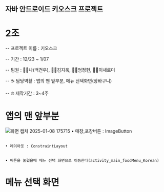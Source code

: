 ## 자바 안드로이드 키오스크 프로젝트
# 2조
-- 프로젝트 이름 : 키오스크

-- 기간 : 12/23 ~ 1/07 

-- 팀원 : 🙍‍♂️나(백건우), 🙍‍♂️김지욱, 🙍‍♂️엄정현, 🙍‍♀️이새로미

-- ☕ 담당역활 : 앱의 맨 앞부분, 메뉴 선택화면(장바구니)

-- ⏱ 제작기간 : 3~4주





# 앱의 맨 앞부분

![화면 캡처 2025-01-08 175715](https://github.com/user-attachments/assets/530d5d6d-59ae-48e1-9656-ec58e3fed7b6)      • 매장,포장버튼 : ImageButton

                                                                                                                     • 레이아웃 : ConstraintLayout

                                                                                                                     • 버튼을 눌렀을때 메뉴 선택 화면으로 이동한다(activity_main_foodMenu_Korean)




# 메뉴 선택 화면








